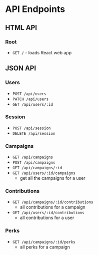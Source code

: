 # API Endpoints

## HTML API

### Root

- `GET /` - loads React web app

## JSON API

### Users

- `POST /api/users`
- `PATCH /api/users`
- `GET /api/users/:id`


### Session

- `POST /api/session`
- `DELETE /api/session`

### Campaigns

- `GET /api/campaigns`
- `POST /api/campaigns`
- `GET /api/campaigns/:id`
- `GET /api/users/:id/campaigns`
  - get all the campaigns for a user

### Contributions

- `GET /api/campaigns/:id/contributions`
  - all contributions for a campaign
- `GET /api/users/:id/contributions`
  - all contributions for a user

### Perks

- `GET /api/campaigns/:id/perks`
  - all perks for a campaign
